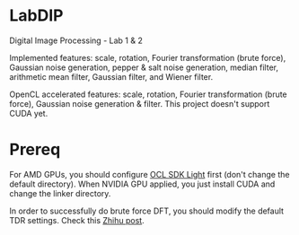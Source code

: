 # LabDIP
Digital Image Processing - Lab 1 & 2

Implemented features: scale, rotation, Fourier transformation (brute force), Gaussian noise generation, pepper & salt noise generation, median filter, arithmetic mean filter, Gaussian filter, and Wiener filter. 

OpenCL accelerated features: scale, rotation, Fourier transformation (brute force), Gaussian noise generation & filter. This project doesn't support CUDA yet. 

# Prereq
For AMD GPUs, you should configure [OCL SDK Light](https://github.com/GPUOpen-LibrariesAndSDKs/OCL-SDK/releases) first (don't change the default directory). When NVIDIA GPU applied, you just install CUDA and change the linker directory. 

In order to successfully do brute force DFT, you should modify the default TDR settings. Check this [Zhihu post](https://zhuanlan.zhihu.com/p/38141415).